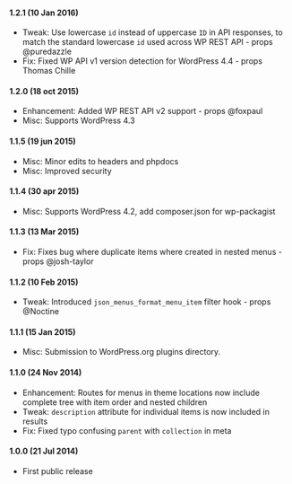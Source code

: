 #### 1.2.1 (10 Jan 2016)
 * Tweak: Use lowercase `id` instead of uppercase `ID` in API responses, to match the standard lowercase `id` used across WP REST API - props @puredazzle
 * Fix: Fixed WP API v1 version detection for WordPress 4.4 - props	Thomas Chille

#### 1.2.0 (18 oct 2015)
 * Enhancement: Added WP REST API v2 support - props @foxpaul
 * Misc: Supports WordPress 4.3

#### 1.1.5 (19 jun 2015)
 * Misc: Minor edits to headers and phpdocs
 * Misc: Improved security

#### 1.1.4 (30 apr 2015)
 * Misc: Supports WordPress 4.2, add composer.json for wp-packagist

#### 1.1.3 (13 Mar 2015)
 * Fix: Fixes bug where duplicate items where created in nested menus - props @josh-taylor

#### 1.1.2 (10 Feb 2015)
 * Tweak: Introduced `json_menus_format_menu_item` filter hook - props @Noctine

#### 1.1.1 (15 Jan 2015)
 * Misc: Submission to WordPress.org plugins directory.

#### 1.1.0 (24 Nov 2014)
 * Enhancement: Routes for menus in theme locations now include complete tree with item order and nested children
 * Tweak: `description` attribute for individual items is now included in results
 * Fix: Fixed typo confusing `parent` with `collection` in meta   

#### 1.0.0 (21 Jul 2014)
 * First public release
